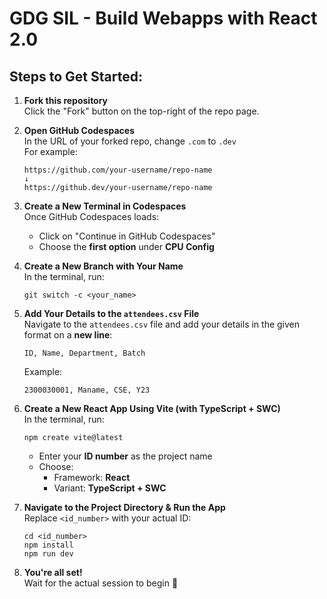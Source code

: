 # GDG SIL - Build Webapps with React 2.0

## Steps to Get Started:

1. **Fork this repository**  
   Click the "Fork" button on the top-right of the repo page.

2. **Open GitHub Codespaces**  
   In the URL of your forked repo, change `.com` to `.dev`  
   For example:  
   ```
   https://github.com/your-username/repo-name  
   ↓  
   https://github.dev/your-username/repo-name
   ```

3. **Create a New Terminal in Codespaces**  
   Once GitHub Codespaces loads:
   - Click on "Continue in GitHub Codespaces"
   - Choose the **first option** under **CPU Config**

4. **Create a New Branch with Your Name**  
   In the terminal, run:
   ```
   git switch -c <your_name>
   ```

5. **Add Your Details to the `attendees.csv` File**  
   Navigate to the `attendees.csv` file and add your details in the given format on a **new line**:
   ```
   ID, Name, Department, Batch
   ```
   Example:
   ```
   2300030001, Maname, CSE, Y23
   ```

6. **Create a New React App Using Vite (with TypeScript + SWC)**  
   In the terminal, run:
   ```
   npm create vite@latest
   ```
   - Enter your **ID number** as the project name
   - Choose:
     - Framework: **React**
     - Variant: **TypeScript + SWC**

7. **Navigate to the Project Directory & Run the App**  
   Replace `<id_number>` with your actual ID:
   ```
   cd <id_number>
   npm install
   npm run dev
   ```

8. **You're all set!**  
   Wait for the actual session to begin 🚀
